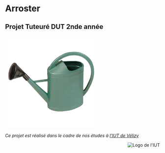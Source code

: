 # Arroster
## Projet Tuteuré DUT 2nde année


<p align="left">
  <img src="pics/arrosoir.png" width="300" title="Ceci est un arrosoir alt="Un arrosoir. En plastique">
</p>


_Ce projet est réalisé dans le cadre de nos études à [l'IUT de Vélizy](http://www.iut-velizy.uvsq.fr/)_




















<p align="right">
  <img src="http://www.yvelinesradio.com/infos_all/photos/2015/LOGO-UNIVERSITE-08-01-2015-17h30-27-LICENCE-COMMUNICATION-SYSTEMES-EMBARQUES.jpg" width="200" title="IUT Vélizy" alt="Logo de l'IUT">
</p>

